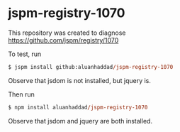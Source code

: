 # jspm-registry-1070
This repository was created to diagnose https://github.com/jspm/registry/1070

To test, run 

```ps
$ jspm install github:aluanhaddad/jspm-registry-1070
```

Observe that jsdom is not installed, but jquery is.

Then run

```ps
$ npm install aluanhaddad/jspm-registry-1070
```

Observe that jsdom and jquery are both installed.
